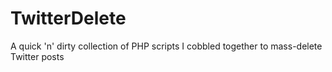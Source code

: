 # TwitterDelete
A quick 'n' dirty collection of PHP scripts I cobbled together to mass-delete Twitter posts
